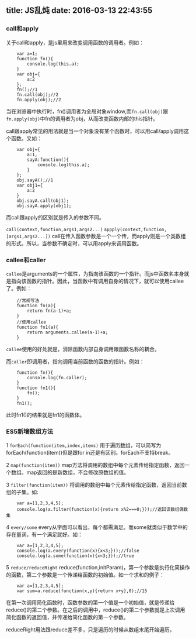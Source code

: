 title: JS乱炖
date: 2016-03-13 22:43:55
---
### call和apply
关于call和apply，是js里用来改变调用函数的调用者。例如：
```
	var a=1;
	function fn(){
		console.log(this.a);
	}
	var obj={
		a:2
	};
	fn();//1
	fn.call(obj);//2
	fn.apply(obj);//2
```
当在浏览器中执行时，fn()调用者为全局对象window,而`fn.call(obj)`跟`fn.apply(obj)`中fn的调用者为obj，从而改变函数内部的this指针。<!-- more -->

call跟apply常见的用法就是当一个对象没有某个函数时，可以用call/apply调用这个函数。又如：
```
	var obj={
		a:1,
		sayA:function(){
			console.log(this.a);
		}	
	};
	obj.sayA();//1
	var obj1={
		a:2
	}
	obj.sayA.call(obj1);
	obj.sayA.apply(obj1);
```
而call跟apply的区别就是传入的参数不同。

`call(context,function,args1,args2...)`
`appply(context,function,[args1,args2...])`
call在传入函数参数是一个一个传，而apply则是一个类数组的形式。所以，当参数不确定时，可以用apply来调用函数。

### callee和caller

`callee`是arguments的一个属性，为指向该函数的一个指针。而js中函数名本身就是指向该函数的指针。因此，当函数中有调用自身的情况下，就可以使用callee了。例如：
```
	//常规写法
	function fn(a){
		return fn(a-1)+a;
	}
	//使用callee
	function fn1(a){
		return arguments.callee(a-1)+a;
	}
```
`callee`使用的好处就是，消除函数内部自身调用跟函数名称的耦合。

而`caller`即调用者，指向调用当前函数的函数的指针。例如：
```
	function fn(){
		console.log(fn.caller);
	}
	function fn1(){
		fn();
	}
	fn1();
```
此时fn1()的结果就是fn1的函数体。


### ES5新增数组方法

1 `forEach(function(item,index,items)`
用于遍历数组，可以简写为forEach(function(item))但是跟for in还是有区别。forEach不支持break。

2 `map(function(item))`
map方法将调用的数组中每个元素传给指定函数，返回一个数组。map返回的是新数组，不会修改原数组的值。

3 `filter(function(item))`
将调用的数组中每个元素传给指定函数，返回当前数组的子集。如:
```
	var a=[1,2,3,4,5];
	console.log(a.filter(function(x){return x%2===0;}));//返回该数组偶数集
```

4 `every/some`
every从字面可以看出，每个都需满足。而some就类似于数学中的存在量词，有一个满足就好。如：
```
	var a=[1,2,3,4,5];
	console.log(a.every(function(x){x<3;}));//false
	console.log(a.some(function(x){x<3;}));//true
```

5 `reduce/reduceRight`
reduce(function,initParam)，第一个参数是执行化简操作的函数，第二个参数是一个传递给函数的初始值。如一个求和的例子：
```
	var a=[1,2,3,4,5];
	var sum=a.reduce(function(x,y){return x+y},0);//15
```
在第一次调用简化函数时，函数参数的第一个值是一个初始值，就是传递给reduce()的第二个参数。在之后的调用中，reduce()的第二个参数就是上次调用简化函数的返回值，并传递给简化函数的第一个参数。

reduceRight用法跟reduce差不多，只是遍历的时候从数组末尾开始遍历。


